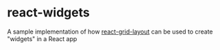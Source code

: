 # react-widgets
A sample implementation of how [react-grid-layout](https://github.com/react-grid-layout/react-grid-layout) can be used to create "widgets" in a React app
